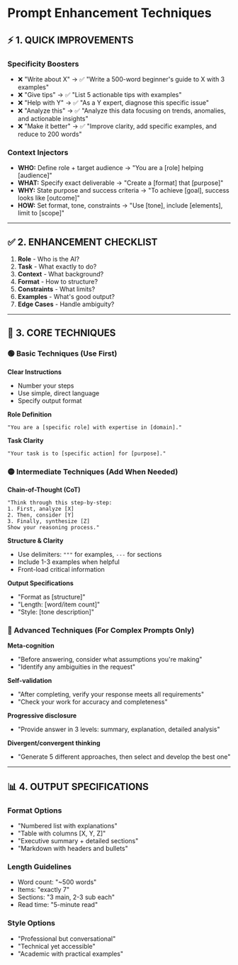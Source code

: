 # Prompt Enhancement Techniques

## ⚡ 1. QUICK IMPROVEMENTS

### Specificity Boosters
- ❌ "Write about X" → ✅ "Write a 500-word beginner's guide to X with 3 examples"
- ❌ "Give tips" → ✅ "List 5 actionable tips with examples"
- ❌ "Help with Y" → ✅ "As a Y expert, diagnose this specific issue"
- ❌ "Analyze this" → ✅ "Analyze this data focusing on trends, anomalies, and actionable insights"
- ❌ "Make it better" → ✅ "Improve clarity, add specific examples, and reduce to 200 words"

### Context Injectors
- **WHO:** Define role + target audience → "You are a [role] helping [audience]"
- **WHAT:** Specify exact deliverable → "Create a [format] that [purpose]"
- **WHY:** State purpose and success criteria → "To achieve [goal], success looks like [outcome]"
- **HOW:** Set format, tone, constraints → "Use [tone], include [elements], limit to [scope]"

---

## ✅ 2. ENHANCEMENT CHECKLIST

1. **Role** - Who is the AI?
2. **Task** - What exactly to do?
3. **Context** - What background?
4. **Format** - How to structure?
5. **Constraints** - What limits?
6. **Examples** - What's good output?
7. **Edge Cases** - Handle ambiguity?

---

## 🧠 3. CORE TECHNIQUES

### 🟢 Basic Techniques (Use First)

**Clear Instructions**
- Number your steps
- Use simple, direct language
- Specify output format

**Role Definition**
```
"You are a [specific role] with expertise in [domain]."
```

**Task Clarity**
```
"Your task is to [specific action] for [purpose]."
```

### 🟡 Intermediate Techniques (Add When Needed)

**Chain-of-Thought (CoT)**
```
"Think through this step-by-step:
1. First, analyze [X]
2. Then, consider [Y]
3. Finally, synthesize [Z]
Show your reasoning process."
```

**Structure & Clarity**
- Use delimiters: `"""` for examples, `---` for sections
- Include 1-3 examples when helpful
- Front-load critical information

**Output Specifications**
- "Format as [structure]"
- "Length: [word/item count]"
- "Style: [tone description]"

### 🔴 Advanced Techniques (For Complex Prompts Only)

**Meta-cognition**
- "Before answering, consider what assumptions you're making"
- "Identify any ambiguities in the request"

**Self-validation**
- "After completing, verify your response meets all requirements"
- "Check your work for accuracy and completeness"

**Progressive disclosure**
- "Provide answer in 3 levels: summary, explanation, detailed analysis"

**Divergent/convergent thinking**
- "Generate 5 different approaches, then select and develop the best one"

---

## 📊 4. OUTPUT SPECIFICATIONS

### Format Options
- "Numbered list with explanations"
- "Table with columns [X, Y, Z]"
- "Executive summary + detailed sections"
- "Markdown with headers and bullets"

### Length Guidelines
- Word count: "~500 words"
- Items: "exactly 7"
- Sections: "3 main, 2-3 sub each"
- Read time: "5-minute read"

### Style Options
- "Professional but conversational"
- "Technical yet accessible"
- "Academic with practical examples"